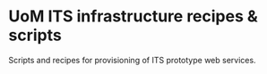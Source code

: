 UoM ITS infrastructure recipes & scripts
========

Scripts and recipes for provisioning of ITS prototype web services.
